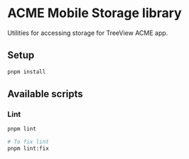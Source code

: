 # ACME Mobile Storage library

Utilities for accessing storage for TreeView ACME app.

## Setup

```bash
pnpm install
```

## Available scripts

### Lint

```bash
pnpm lint

# To fix lint
pnpm lint:fix
```
